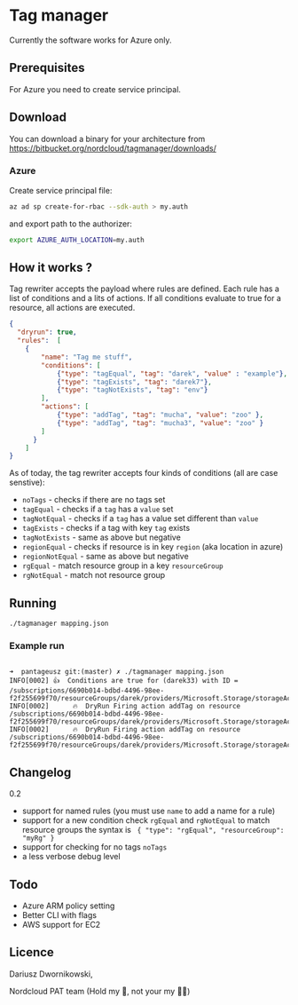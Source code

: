 # Tag manager 

Currently the software works for Azure only. 

## Prerequisites

For Azure you need to create service principal.


## Download

You can download a binary for your architecture from https://bitbucket.org/nordcloud/tagmanager/downloads/ 

### Azure
Create service principal file:

```bash
az ad sp create-for-rbac --sdk-auth > my.auth
```

and export path to the authorizer:

```bash
export AZURE_AUTH_LOCATION=my.auth
```

## How it works ?

Tag rewriter accepts the payload where rules are defined. Each rule has a list of conditions and a lits of actions. If all conditions evaluate to true for a resource, all actions are executed. 

```json
{
  "dryrun": true,
  "rules":  [
    {
        "name": "Tag me stuff", 
        "conditions": [
            {"type": "tagEqual", "tag": "darek", "value" : "example"},
            {"type": "tagExists", "tag": "darek7"},
            {"type": "tagNotExists", "tag": "env"}
        ], 
        "actions": [
            {"type": "addTag", "tag": "mucha", "value": "zoo" },
            {"type": "addTag", "tag": "mucha3", "value": "zoo" }
        ]
      }
    ]
}
```

As of today, the tag rewriter accepts four kinds of conditions (all are case senstive):

* `noTags` - checks if there are no tags set 
* `tagEqual` - checks if a `tag` has a `value` set 
* `tagNotEqual` - checks if a `tag` has a value set different than `value` 
* `tagExists` - checks if a tag with key `tag` exists
* `tagNotExists` - same as above but negative
* `regionEqual` - checks if resource is in key `region` (aka location in azure)
* `regionNotEqual` - same as above but negative
* `rgEqual` - match resource group in a key `resourceGroup`
* `rgNotEqual` - match not resource group 


## Running 

`./tagmanager mapping.json` 

### Example run

```

➜  pantageusz git:(master) ✗ ./tagmanager mapping.json
INFO[0002] 👍  Conditions are true for (darek33) with ID = /subscriptions/6690b014-bdbd-4496-98ee-f2f255699f70/resourceGroups/darek/providers/Microsoft.Storage/storageAccounts/darek33 
INFO[0002]      🔥  DryRun Firing action addTag on resource /subscriptions/6690b014-bdbd-4496-98ee-f2f255699f70/resourceGroups/darek/providers/Microsoft.Storage/storageAccounts/darek33 
INFO[0002]      🔥  DryRun Firing action addTag on resource /subscriptions/6690b014-bdbd-4496-98ee-f2f255699f70/resourceGroups/darek/providers/Microsoft.Storage/storageAccounts/darek33 

```

## Changelog

0.2
- support for named rules (you must use `name` to add a name for a rule)
- support for a new condition check `rgEqual` and `rgNotEqual` to match resource groups 
  the syntax is ` { "type": "rgEqual", "resourceGroup": "myRg" }`
- support for checking for no tags `noTags` 
- a less verbose debug level


## Todo 

* Azure ARM policy setting 
* Better CLI with flags
* AWS support for EC2

## Licence 

Dariusz Dwornikowski, 

Nordcloud PAT team (Hold my 🍺, not your my 🐴🐴)


